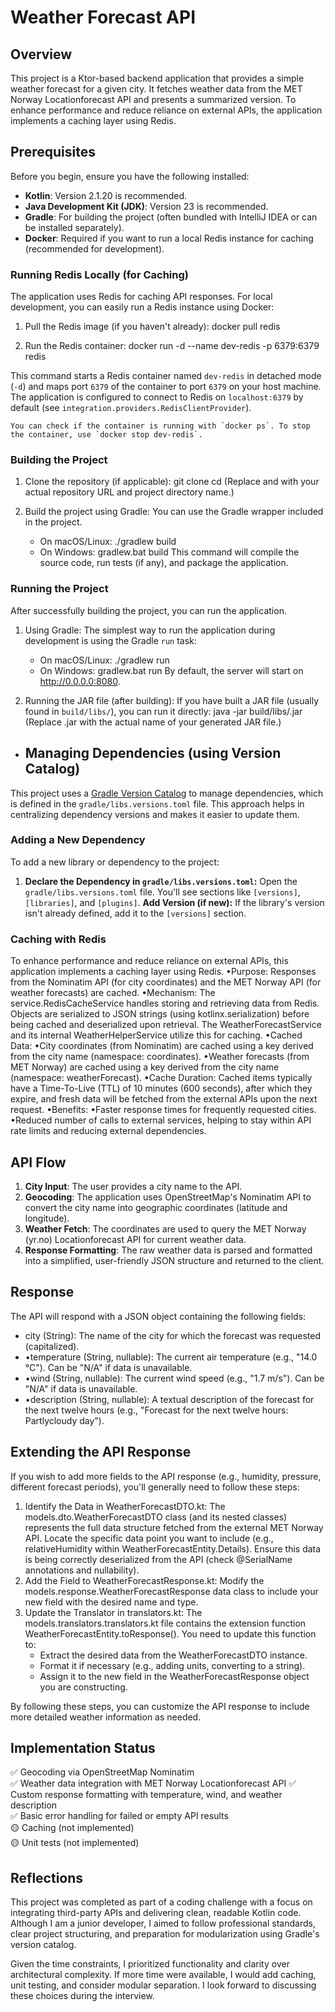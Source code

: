 # Weather Forecast API

## Overview

This project is a Ktor-based backend application that provides a simple weather forecast for a given city. It fetches weather data from the MET Norway Locationforecast API and presents a summarized version. To enhance performance and reduce reliance on external APIs, the application implements a caching layer using Redis.

## Prerequisites

Before you begin, ensure you have the following installed:

*   **Kotlin**: Version 2.1.20 is recommended.
*   **Java Development Kit (JDK)**: Version 23 is recommended.
*   **Gradle**: For building the project (often bundled with IntelliJ IDEA or can be installed separately).
*   **Docker**: Required if you want to run a local Redis instance for caching (recommended for development).

### Running Redis Locally (for Caching)

The application uses Redis for caching API responses. For local development, you can easily run a Redis instance using Docker:
1.  Pull the Redis image (if you haven't already):
    docker pull redis

2.  Run the Redis container:
    docker run -d --name dev-redis -p 6379:6379 redis

This command starts a Redis container named `dev-redis` in detached mode (`-d`) and maps port `6379` of the container to port `6379` on your host machine. The application is configured to connect to Redis on `localhost:6379` by default (see `integration.providers.RedisClientProvider`).

    You can check if the container is running with `docker ps`. To stop the container, use `docker stop dev-redis`.

### Building the Project

1.  Clone the repository (if applicable):
    git clone <your-repository-url>
    cd <your-project-directory>
    (Replace <your-repository-url> and <your-project-directory> with your actual repository URL and project directory name.)

2.  Build the project using Gradle:
    You can use the Gradle wrapper included in the project.
    -   On macOS/Linux:
        ./gradlew build
    -   On Windows:
        gradlew.bat build
        This command will compile the source code, run tests (if any), and package the application.

### Running the Project

After successfully building the project, you can run the application.

1.  Using Gradle:
    The simplest way to run the application during development is using the Gradle `run` task:
    -   On macOS/Linux:
        ./gradlew run
    -   On Windows:
        gradlew.bat run
        By default, the server will start on http://0.0.0.0:8080.

2.  Running the JAR file (after building):
    If you have built a JAR file (usually found in `build/libs/`), you can run it directly:
    java -jar build/libs/<your-jar-file-name>.jar
    (Replace <your-jar-file-name>.jar with the actual name of your generated JAR file.)

* ## Managing Dependencies (using Version Catalog)

This project uses a [Gradle Version Catalog](https://docs.gradle.org/current/userguide/version_catalog_basics.html) to manage dependencies, which is defined in the `gradle/libs.versions.toml` file. This approach helps in centralizing dependency versions and makes it easier to update them.

### Adding a New Dependency

To add a new library or dependency to the project:

1.  **Declare the Dependency in `gradle/libs.versions.toml`:**
    Open the `gradle/libs.versions.toml` file. You'll see sections like `[versions]`, `[libraries]`, and `[plugins]`.
    **Add Version (if new):** If the library's version isn't already defined, add it to the `[versions]` section.

### Caching with Redis
To enhance performance and reduce reliance on external APIs, this application implements a caching layer using Redis.
•Purpose: Responses from the Nominatim API (for city coordinates) and the MET Norway API (for weather forecasts) are cached.
•Mechanism: The service.RedisCacheService handles storing and retrieving data from Redis. Objects are serialized to JSON strings (using kotlinx.serialization) before being cached and deserialized upon retrieval. The WeatherForecastService and its internal WeatherHelperService utilize this for caching.
•Cached Data:
    •City coordinates (from Nominatim) are cached using a key derived from the city name (namespace: coordinates).
    •Weather forecasts (from MET Norway) are cached using a key derived from the city name (namespace: weatherForecast).
•Cache Duration: Cached items typically have a Time-To-Live (TTL) of 10 minutes (600 seconds), after which they expire, and fresh data will be fetched from the external APIs upon the next request.
•Benefits:
    •Faster response times for frequently requested cities.
    •Reduced number of calls to external services, helping to stay within API rate limits and reducing external dependencies.

## API Flow
1. **City Input**: The user provides a city name to the API.
2. **Geocoding**: The application uses OpenStreetMap's Nominatim API to convert the city name into geographic coordinates (latitude and longitude).
3. **Weather Fetch**: The coordinates are used to query the MET Norway (yr.no) Locationforecast API for current weather data.
4. **Response Formatting**: The raw weather data is parsed and formatted into a simplified, user-friendly JSON structure and returned to the client.

## Response
The API will respond with a JSON object containing the following fields:
* city (String): The name of the city for which the forecast was requested (capitalized).
* •temperature (String, nullable): The current air temperature (e.g., "14.0 °C"). Can be "N/A" if data is unavailable.
* •wind (String, nullable): The current wind speed (e.g., "1.7 m/s"). Can be "N/A" if data is unavailable.
* •description (String, nullable): A textual description of the forecast for the next twelve hours (e.g., "Forecast for the next twelve hours: Partlycloudy day").

## Extending the API Response
If you wish to add more fields to the API response (e.g., humidity, pressure, 
different forecast periods), you'll generally need to follow these steps:

1. Identify the Data in WeatherForecastDTO.kt: The models.dto.WeatherForecastDTO class (and its nested classes) represents the full data structure fetched from the external MET Norway API. Locate the specific data point you want to include (e.g., relativeHumidity within WeatherForecastEntity.Details). Ensure this data is being correctly deserialized from the API (check @SerialName annotations and nullability).
2. Add the Field to WeatherForecastResponse.kt: Modify the models.response.WeatherForecastResponse data class to include your new field with the desired name and type.
3. Update the Translator in translators.kt: The models.translators.translators.kt file contains the extension function WeatherForecastEntity.toResponse(). You need to update this function to:
    * Extract the desired data from the WeatherForecastDTO instance.
    * Format it if necessary (e.g., adding units, converting to a string).
    * Assign it to the new field in the WeatherForecastResponse object you are constructing.

By following these steps, you can customize the API response to include more detailed weather information as needed.

## Implementation Status
✅ Geocoding via OpenStreetMap Nominatim  
✅ Weather data integration with MET Norway Locationforecast API
✅ Custom response formatting with temperature, wind, and weather description  
✅ Basic error handling for failed or empty API results  
🟡 Caching (not implemented)  
🟡 Unit tests (not implemented)  

## Reflections
This project was completed as part of a coding challenge with a focus on integrating third-party APIs and delivering clean, readable Kotlin code. 
Although I am a junior developer, I aimed to follow professional standards, clear project structuring, and preparation for modularization using Gradle's version catalog.

Given the time constraints, I prioritized functionality and clarity over architectural complexity. If more time were available, I would add caching, unit testing, and consider modular separation. 
I look forward to discussing these choices during the interview.
